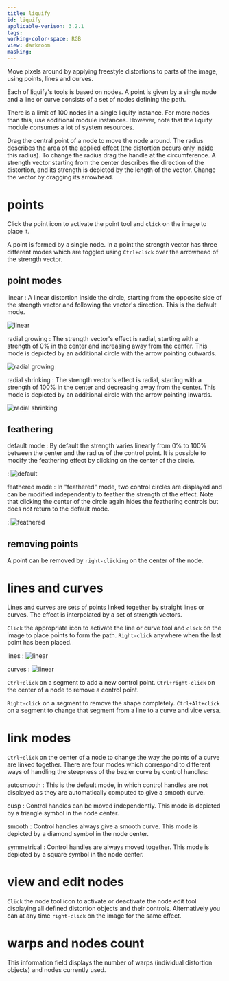 ```yaml
---
title: liquify
id: liquify
applicable-verison: 3.2.1
tags: 
working-color-space: RGB
view: darkroom
masking: 
---
```


Move pixels around by applying freestyle distortions to parts of the image, using points, lines and curves.

 Each of liquify's tools is based on nodes. A point is given by a single node and a line or curve consists of a set of nodes defining the path.

There is a limit of 100 nodes in a single liquify instance. For more nodes than this, use additional module instances. However, note that the liquify module consumes a lot of system resources. 

Drag the central point of a node to move the node around. The radius describes the area of the applied effect (the distortion occurs only inside this radius). To change the radius drag the handle at the circumference. A strength vector starting from the center describes the direction of the distortion, and its strength is depicted by the length of the vector. Change the vector by dragging its arrowhead. 

# points

Click the point icon to activate the point tool and `click` on the image to place it.

A point is formed by a single node. In a point the strength vector has three different modes which are toggled using `Ctrl+click` over the arrowhead of the strength vector.

## point modes

linear
: A linear distortion inside the circle, starting from the opposite side of the strength vector and following the vector's direction. This is the default mode.

![linear](./liquify/liquify_ex1.png)

radial growing
: The strength vector's effect is radial, starting with a strength of 0% in the center and increasing away from the center. This mode is depicted by an additional circle with the arrow pointing outwards.

![radial growing](./liquify/liquify_ex4.png)

radial shrinking
: The strength vector's effect is radial, starting with a strength of 100% in the center and decreasing away from the center. This mode is depicted by an additional circle with the arrow pointing inwards.

![radial shrinking](./liquify/liquify_ex3.png)

## feathering

default mode
: By default the strength varies linearly from 0% to 100% between the center and the radius of the control point. It is possible to modify the feathering effect by clicking on the center of the circle.

: ![default](./liquify/liquify_ex1.png)

feathered mode
: In "feathered" mode, two control circles are displayed and can be modified independently to feather the strength of the effect. Note that clicking the center of the circle again hides the feathering controls but does _not_ return to the default mode.

: ![feathered](./liquify/liquify_ex2.png)

## removing points

A point can be removed by `right-clicking` on the center of the node.

# lines and curves

Lines and curves are sets of points linked together by straight lines or curves. The effect is interpolated by a set of strength vectors. 

`Click` the appropriate icon to activate the line or curve tool and `click` on the image to place points to form the path. `Right-click` anywhere when the last point has been placed.

lines
: ![linear](./liquify/liquify_ex5.png)

curves
: ![linear](./liquify/liquify_ex6.png)

`Ctrl+click` on a segment to add a new control point. `Ctrl+right-click` on the center of a node to remove a control point. 

`Right-click` on a segment to remove the shape completely. `Ctrl+Alt+click` on a segment to change that segment from a line to a curve and vice versa.

# link modes

`Ctrl+click` on the center of a node to change the way the points of a curve are linked together. There are four modes which correspond to different ways of handling the steepness of the bezier curve by control handles: 

autosmooth
: This is the default mode, in which control handles are not displayed as they are automatically computed to give a smooth curve.

cusp
: Control handles can be moved independently. This mode is depicted by a triangle symbol in the node center.

smooth
: Control handles always give a smooth curve. This mode is depicted by a diamond symbol in the node center.

symmetrical
: Control handles are always moved together. This mode is depicted by a square symbol in the node center.

# view and edit nodes

`Click` the node tool icon to activate or deactivate the node edit tool displaying all defined distortion objects and their controls. Alternatively you can at any time `right-click` on the image for the same effect. 

# warps and nodes count

This information field displays the number of warps (individual distortion objects) and nodes currently used.

